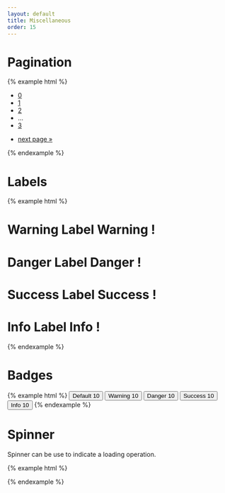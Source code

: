 ```yaml
---
layout: default
title: Miscellaneous
order: 15
---
```


# Pagination

{% example html %}
<div class="pagination">
    <ul class="pagination-pages">
        <li class="active"><a href="?page=0">0</a></li>
        <li><a href="?page=1">1</a></li>
        <li><a href="?page=2">2</a></li>
        <li><span class="separator">...</span></li>
        <li><a href="?page=3">3</a></li>
    </ul>
    <ul class="pagination-nav">
        <li><a href="?page=1">next page »</a></li>
    </ul>
</div>
{% endexample %}

# Labels

{% example html %}
<h1>Warning Label <span class="label label-warning">Warning !</span></h1>
<h1>Danger Label <span class="label label-danger">Danger !</span></h1>
<h1>Success Label <span class="label label-success">Success !</span></h1>
<h1>Info Label <span class="label label-info">Info !</span></h1>
{% endexample %}

# Badges

{% example html %}
<button class="btn" type="button">
    Default <span class="badge">10</span>
</button>
<button class="btn" type="button">
    Warning <span class="badge badge-warning">10</span>
</button>
<button class="btn" type="button">
    Danger <span class="badge badge-danger">10</span>
</button>
<button class="btn" type="button">
    Success <span class="badge badge-success">10</span>
</button>
<button class="btn" type="button">
    Info <span class="badge badge-info">10</span>
</button>
{% endexample %}

# Spinner

Spinner can be use to indicate a loading operation.

{% example html %}
<div class="gb-spinner spinner-sm"></div>
<div class="gb-spinner"></div>
<div class="gb-spinner spinner-lg"></div>
<div class="gb-spinner spinner-centered"></div>
{% endexample %}

